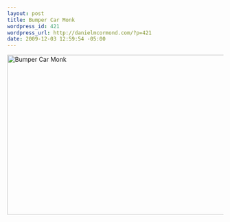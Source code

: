 ```yaml
--- 
layout: post
title: Bumper Car Monk
wordpress_id: 421
wordpress_url: http://danielmcormond.com/?p=421
date: 2009-12-03 12:59:54 -05:00
---
```

<img class="alignnone size-full wp-image-422" title="Bumper Car Monk" src="http://danielmcormond.com/wp-content/uploads/2009/12/4602_658f_800.jpeg" alt="Bumper Car Monk" width="560" height="372" />

